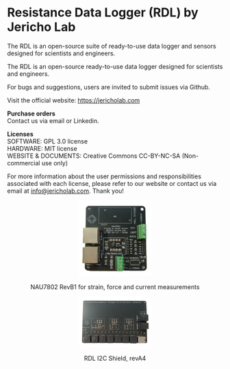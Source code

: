 # Resistance Data Logger (RDL) by Jericho Lab

The RDL is an open-source suite of ready-to-use data logger and sensors designed for scientists and engineers.

The RDL is an open-source ready-to-use data logger designed for scientists and engineers.

For bugs and suggestions, users are invited to submit issues via Github.


Visit the official website: https://jericholab.com

**Purchase orders**  
Contact us via email or Linkedin.
 
**Licenses**  
SOFTWARE: GPL 3.0 license  
HARDWARE: MIT license  
WEBSITE & DOCUMENTS: Creative Commons CC-BY-NC-SA (Non-commercial use only)

For more information about the user permissions and responsibilities associated with each license, please refer to our website or contact us via email at info@jericholab.com. Thank you! 


<figure>
<p align="center">
<img src="Images/Picture-NAU7802-revB1.jpg" style="width:40%">
  </p>
<p align="center">
NAU7802 RevB1 for strain, force and current measurements
  </p>
</figure>


<figure>
<p align="center">
<img src="Images/Picture-i2cShield-revA4-.jpg" style="width:40%">
  </p>
<p align="center">
RDL I2C Shield, revA4
  </p>
</figure>


